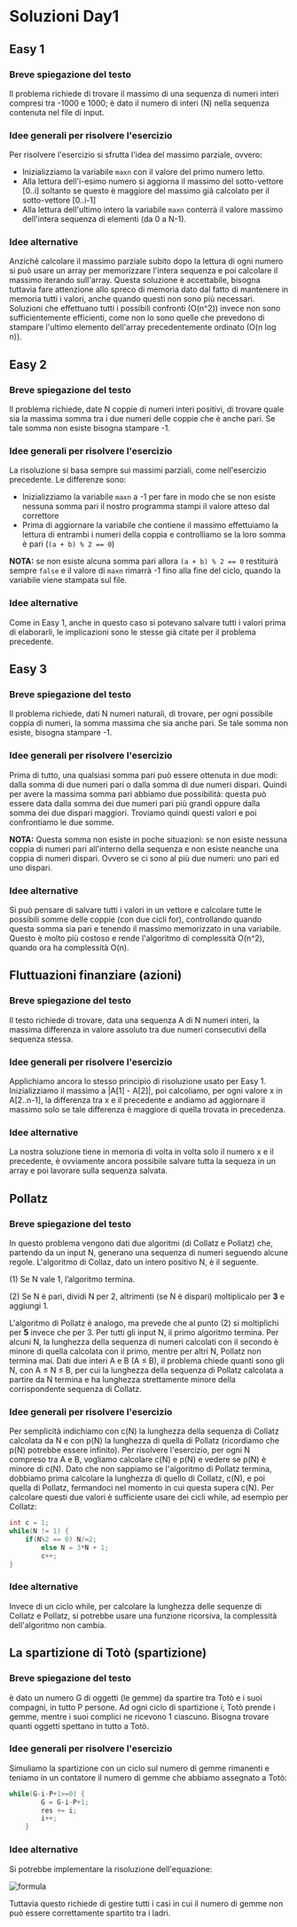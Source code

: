 # Soluzioni Day1


## Easy 1
### Breve spiegazione del testo
Il problema richiede di trovare il massimo di una sequenza di numeri interi compresi tra -1000 e 1000; è dato il numero di interi (N) nella sequenza contenuta nel file di input.

### Idee generali per risolvere l'esercizio
Per risolvere l'esercizio si sfrutta l'idea del massimo parziale, ovvero:
* Inizializziamo la variabile ```maxn``` con il valore del primo numero letto.
* Alla lettura dell'i-esimo numero si aggiorna il massimo del sotto-vettore [0..i] soltanto se questo è maggiore del massimo già calcolato per il sotto-vettore [0..i-1]
* Alla lettura dell'ultimo intero la variabile ```maxn``` conterrà il valore massimo dell'intera sequenza di elementi (da 0 a N-1).

### Idee alternative
Anziché calcolare il massimo parziale subito dopo la lettura di ogni numero si può usare un array per memorizzare l'intera sequenza e poi calcolare il massimo iterando sull'array. Questa soluzione è accettabile, bisogna tuttavia fare attenzione allo spreco di memoria dato dal fatto di mantenere in memoria tutti i valori, anche quando questi non sono più necessari.
Soluzioni che effettuano tutti i possibili confronti (O(n^2)) invece non sono sufficientemente efficienti, come non lo sono quelle che prevedono di stampare l'ultimo elemento dell'array precedentemente ordinato (O(n log n)).


## Easy 2
### Breve spiegazione del testo
Il problema richiede, date N coppie di numeri interi positivi, di trovare quale sia la massima somma tra i due numeri delle coppie che è anche pari. Se tale somma non esiste bisogna stampare -1.

### Idee generali per risolvere l'esercizio
La risoluzione si basa sempre sui massimi parziali, come nell'esercizio precedente. Le differenze sono:
* Inizializziamo la variabile ```maxn``` a -1 per fare in modo che se non esiste nessuna somma pari il nostro programma stampi il valore atteso dal correttore
* Prima di aggiornare la variabile che contiene il massimo effettuiamo la lettura di entrambi i numeri della coppia e controlliamo se la loro somma è pari (```(a + b) % 2 == 0```)

__NOTA:__ se non esiste alcuna somma pari allora ```(a + b) % 2 == 0``` restituirà sempre ```false``` e il valore di ```maxn``` rimarrà -1 fino alla fine del ciclo, quando la variabile viene stampata sul file.

### Idee alternative
Come in Easy 1, anche in questo caso si potevano salvare tutti i valori prima di elaborarli, le implicazioni sono le stesse già citate per il problema precedente.


## Easy 3
### Breve spiegazione del testo
Il problema richiede, dati N numeri naturali, di trovare, per ogni possibile coppia di numeri, la somma massima che sia anche pari. Se tale somma non esiste, bisogna stampare -1.

### Idee generali per risolvere l'esercizio
Prima di tutto, una qualsiasi somma pari può essere ottenuta in due modi: dalla somma di due numeri pari o dalla somma di due numeri dispari. Quindi per avere la massima somma pari abbiamo due possibilità: questa può essere data dalla somma dei due numeri pari più grandi oppure dalla somma dei due dispari maggiori. Troviamo quindi questi valori e poi confrontiamo le due somme. 

__NOTA:__ Questa somma non esiste in poche situazioni: se non esiste nessuna coppia di numeri pari all'interno della sequenza e non esiste neanche una coppia di numeri dispari. Ovvero se ci sono al più due numeri: uno pari ed uno dispari.

### Idee alternative
Si può pensare di salvare tutti i valori in un vettore e calcolare tutte le possibili somme delle coppie (con due cicli for), controllando quando questa somma sia pari e tenendo il massimo memorizzato in una variabile. Questo è molto più costoso e rende l'algoritmo di complessità O(n^2), quando ora ha complessità O(n). 

## Fluttuazioni finanziare (azioni)

### Breve spiegazione del testo
Il testo richiede di trovare, data una sequenza A di N numeri interi, la massima differenza in valore assoluto tra due numeri consecutivi della sequenza stessa.

### Idee generali per risolvere l'esercizio
Applichiamo ancora lo stesso principio di risoluzione usato per Easy 1. Inizializziamo il massimo a |A[1] - A[2]|, poi calcoliamo, per ogni valore x in A[2..n-1], la differenza tra x e il precedente e andiamo ad aggiornare il massimo solo se tale differenza è maggiore di quella trovata in precedenza.

### Idee alternative
La nostra soluzione tiene in memoria di volta in volta solo il numero x e il precedente, è ovviamente ancora possibile salvare tutta la sequeza in un array e poi lavorare sulla sequenza salvata.

## Pollatz

### Breve spiegazione del testo

In questo problema vengono dati due algoritmi (di Collatz e Pollatz) che, partendo da un input N, generano una sequenza di numeri seguendo alcune regole. L'algoritmo di Collaz, dato un intero positivo N, è il seguente.

(1) Se N vale 1, l’algoritmo termina.

(2) Se N è pari, dividi N per 2, altrimenti (se N è dispari) moltiplicalo per **3** e aggiungi 1.

L'algoritmo di Pollatz è analogo, ma prevede che al punto (2) si moltiplichi per **5** invece che per 3. Per tutti gli input N, il primo algoritmo termina. Per alcuni N, la lunghezza della sequenza di numeri calcolati con il secondo è minore di quella calcolata con il primo, mentre per altri N, Pollatz non termina mai. Dati due interi A e B (A ≤ B), il problema chiede quanti sono gli N, con A ≤ N ≤ B, per cui la lunghezza della sequenza di Pollatz calcolata a partire da N termina e ha lunghezza strettamente minore della corrispondente sequenza di Collatz.

### Idee generali per risolvere l'esercizio
Per semplicità indichiamo con c(N) la lunghezza della sequenza di Collatz calcolata da N e con p(N) la lunghezza di quella di Pollatz (ricordiamo che p(N) potrebbe essere infinito). Per risolvere l'esercizio, per ogni N compreso tra A e B, vogliamo calcolare c(N) e p(N) e vedere se p(N) è minore di c(N). Dato che non sappiamo se l'algoritmo di Pollatz termina, dobbiamo prima calcolare la lunghezza di quello di Collatz, c(N), e poi quella di Pollatz, fermandoci nel momento in cui questa supera c(N). 
Per calcolare questi due valori è sufficiente usare dei cicli while, ad esempio per Collatz:
```cpp
int c = 1;
while(N != 1) {
	if(N%2 == 0) N/=2;
        else N = 3*N + 1;
        c++;
}
```

### Idee alternative
Invece di un ciclo while, per calcolare la lunghezza delle sequenze di Collatz e Pollatz, si potrebbe usare una funzione ricorsiva, la complessità dell'algoritmo non cambia.

## La spartizione di Totò (spartizione)

### Breve spiegazione del testo

è dato un numero G di oggetti (le gemme) da spartire tra Totò e i suoi compagni, in tutto P persone. Ad ogni ciclo di spartizione i, Totò prende i gemme, mentre i suoi complici ne ricevono 1 ciascuno. Bisogna trovare quanti oggetti spettano in tutto a Totò.

### Idee generali per risolvere l'esercizio
Simuliamo la spartizione con un ciclo sul numero di gemme rimanenti e teniamo in un contatore il numero di gemme che abbiamo assegnato a Totò:
```cpp
while(G-i-P+1>=0) {
        G = G-i-P+1;
        res += i;
        i++;
    }
```

### Idee alternative
Si potrebbe implementare la risoluzione dell'equazione:

![formula](https://latex.codecogs.com/gif.latex?\sum\limits_{i=0}^k&space;i&space;&plus;&space;k(P-1)&space;=&space;\frac{k(k-1)}{2}&space;&plus;&space;k(P-1)&space;=&space;G)

Tuttavia questo richiede di gestire tutti i casi in cui il numero di gemme non può essere correttamente spartito tra i ladri.
